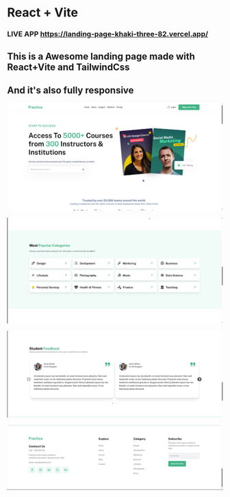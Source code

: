 # React + Vite

### LIVE APP https://landing-page-khaki-three-82.vercel.app/

## This is a Awesome landing page made with React+Vite and TailwindCss

## And it's also fully responsive

![Alt text](<src/img/Screenshot 2023-10-01 024807.png>)

![Alt text](<src/img/Screenshot 2023-10-01 024902.png>)

![Alt text](<src/img/Screenshot 2023-10-01 024916.png>)

![Alt text](<src/img/Screenshot 2023-10-01 024928.png>)
